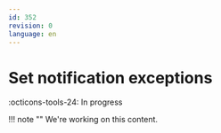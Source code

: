 ```yaml
---
id: 352
revision: 0
language: en
---
```


# Set notification exceptions

:octicons-tools-24: In progress

!!! note ""
We're working on this content.
